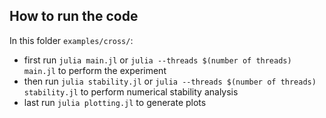 ## How to run the code
In this folder `examples/cross/`: 
- first run `julia main.jl` or `julia --threads $(number of threads) main.jl`  to perform the experiment
- then run `julia stability.jl` or `julia --threads $(number of threads) stability.jl`  to perform numerical stability analysis
- last run `julia plotting.jl` to generate plots
